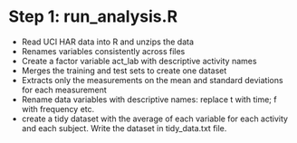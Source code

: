 # Step 1: run_analysis.R 

 
- Read UCI HAR data into R and unzips the data
- Renames variables consistently across files
- Create a factor variable act_lab with descriptive activity names
- Merges the training and test sets to create one dataset
- Extracts only the measurements on the mean and standard deviations for each measurement 
- Rename data variables with descriptive names: replace t with time; f with frequency etc.
- create a tidy dataset with the average of each variable for each activity and each subject. Write the dataset in tidy_data.txt file.

